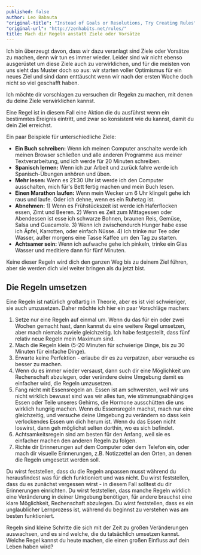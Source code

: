 ```yaml
---
published: false
author: Leo Babauta
"original-title": "Instead of Goals or Resolutions, Try Creating Rules"
"original-url": "http://zenhabits.net/rules/"
title: Mach dir Regeln anstatt Ziele oder Vorsätze
---
```


Ich bin überzeugt davon, dass wir dazu veranlagt sind Ziele oder Vorsätze zu machen, denn wir tun es immer wieder. Leider sind wir nicht ebenso ausgerüstet um diese Ziele auch zu verwirklichen, und für die meisten von uns sieht das Muster doch so aus: wir starten voller Optimismus für ein neues Ziel und sind dann enttäuscht wenn wir nach der ersten Woche doch nicht so viel geschafft haben.

Ich möchte dir vorschlagen zu versuchen dir Regekn zu machen, mit denen du deine Ziele verwirklichen kannst.

Eine Regel ist in diesem Fall eine Aktion die du ausführst wenn ein bestimmtes Ereignis eintritt, und zwar so konsistent wie du kannst, damit du dein Ziel erreichst.

Ein paar Beispiele für unterschiedliche Ziele:

- **Ein Buch schreiben:** Wenn ich meinen Computer anschalte werde ich meinen Browser schließen und alle anderen Programme aus meiner Textverarbeitung, und ich werde für 20 Minuten schreiben.
- **Spanisch lernen:** Wenn ich zur Arbeit und zurück fahre werde ich Spanisch-Übungen anhören und üben.
- **Mehr lesen:** Wenn es 21:30 Uhr ist werde ich den Computer ausschalten, mich für's Bett fertig machen und mein Buch lesen.
- **Einen Marathon laufen:** Wenn mein Wecker um 6 Uhr klingelt gehe ich raus und laufe. Oder ich dehne, wenn es ein Ruhetag ist.
- **Abnehmen:** 1) Wenn es Frühstückszeit ist werde ich Haferflocken essen, Zimt und Beeren. 2) Wenn es Zeit zum Mittagessen oder Abendessen ist esse ich schwarze Bohnen, braunen Reis, Gemüse, Salsa und Guacamole. 3) Wenn ich zwischendurch Hunger habe esse ich Äpfel, Karrotten, oder einfach Nüsse. 4) Ich trinke nur Tee oder Wasser, außer morgens eine Tasse Kaffee um den Tag zu starten.
- **Achtsamer sein:** Wenn ich aufwache gehe ich pinkeln, trinke ein Glas Wasser und meditiere dann für fünf Minuten.

Keine dieser Regeln wird dich den ganzen Weg bis zu deinem Ziel führen, aber sie werden dich viel weiter bringen als du jetzt bist.

## Die Regeln umsetzen

Eine Regeln ist natürlich großartig in Theorie, aber es ist viel schwieriger, sie auch umzusetzen. Daher möchte ich hier ein paar Vorschläge machen:

1. Setze nur eine Regeln auf einmal um. Wenn du das für ein oder zwei Wochen gemacht hast, dann kannst du eine weitere Regel umsetzen, aber mach niemals zuviele gleichzeitig. Ich habe festgestellt, dass fünf relativ neue Regeln mein Maximum sind.
2. Mach die Regeln klein (5-20 Minuten für schwierige Dinge, bis zu 30 Minuten für einfache Dinge).
3. Erwarte keine Perfektion - erlaube dir es zu verpatzen, aber versuche es besser zu machen.
4. Wenn du es immer wieder versaust, dann such dir eine Möglichkeit um Rechenschaft abzulegen, oder verändere deine Umgebung damit es einfacher wird, die Regeln umzusetzen.
5. Fang nicht mit Essensregeln an. Essen ist am schwersten, weil wir uns nicht wirklich bewusst sind was wir alles tun, wie stimmungsabhängiges Essen oder Teile unseres Gehirns, die Hormone ausschütten die uns wirklich hungrig machen. Wenn du Essensregeln machst, mach nur eine gleichzeitig, und versuche deine Umgebung zu verändern so dass kein verlockendes Essen um dich herum ist. Wenn du das Essen nicht loswirst, dann geh möglichst selten dorthin, wo es sich befindet.
6. Achtsamkeitsregeln sind am besten für den Anfang, weil sie es einfacher machen den anderen Regeln zu folgen.
7. Richte dir Erinnerungen auf dem Computer oder dem Telefon ein, oder mach dir visuelle Erinnerungen, z.B. Notizzettel an den Orten, an denen die Regeln umgesetzt werden soll.

Du wirst feststellen, dass du die Regeln anpassen musst während du herausfindest was für dich funktioniert und was nicht. Du wirst feststellen, dass du es zunächst vergessen wirst - in diesem Fall solltest du dir Erinnerungen einrichten. Du wirst feststellen, dass manche Regeln wirklich eine Veränderung in deiner Umgebung benötigen, für andere brauchst eine klare Möglichkeit, Rechenschaft abzulegen. Du wirst feststellen, dass es ein unglaublicher Lernprozess ist, während du beginnst zu verstehen was am besten funktioniert.

Regeln sind kleine Schritte die sich mit der Zeit zu großen Veränderungen auswachsen, und es sind welche, die du tatsächlich umsetzen kannst. Welche Regel kannst du heute machen, die einen großen Einfluss auf dein Leben haben wird?